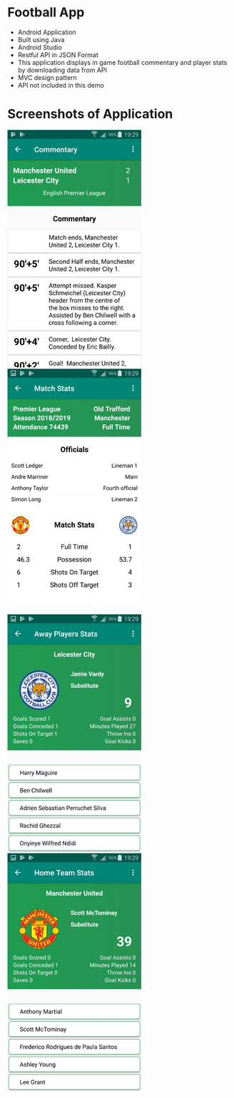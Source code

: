 # Football App
- Android Application
- Built using Java
- Android Studio
- Restful API in JSON Format
- This application displays in game football commentary and player stats by downloading data from API
- MVC design pattern
- API not included in this demo

# Screenshots of Application

<img src="Screenshots/image0.jpeg" width=300> <img src="Screenshots/image1.jpeg" width=300>


<img src="Screenshots/image2.jpeg" width=300> <img src="Screenshots/image3.jpeg" width=300>
